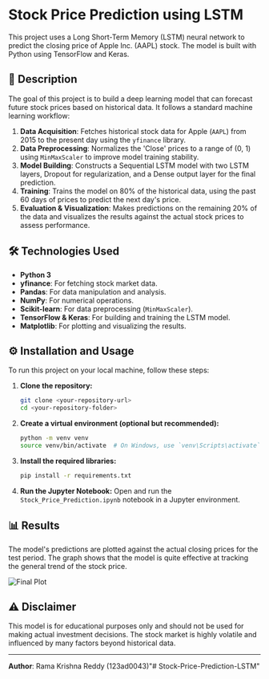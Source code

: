 # Stock Price Prediction using LSTM

This project uses a Long Short-Term Memory (LSTM) neural network to predict the closing price of Apple Inc. (AAPL) stock. The model is built with Python using TensorFlow and Keras.

## 📜 Description

The goal of this project is to build a deep learning model that can forecast future stock prices based on historical data. It follows a standard machine learning workflow:

1.  **Data Acquisition**: Fetches historical stock data for Apple (`AAPL`) from 2015 to the present day using the `yfinance` library.
2.  **Data Preprocessing**: Normalizes the 'Close' prices to a range of (0, 1) using `MinMaxScaler` to improve model training stability.
3.  **Model Building**: Constructs a Sequential LSTM model with two LSTM layers, Dropout for regularization, and a Dense output layer for the final prediction.
4.  **Training**: Trains the model on 80% of the historical data, using the past 60 days of prices to predict the next day's price.
5.  **Evaluation & Visualization**: Makes predictions on the remaining 20% of the data and visualizes the results against the actual stock prices to assess performance.

## 🛠️ Technologies Used

* **Python 3**
* **yfinance**: For fetching stock market data.
* **Pandas**: For data manipulation and analysis.
* **NumPy**: For numerical operations.
* **Scikit-learn**: For data preprocessing (`MinMaxScaler`).
* **TensorFlow & Keras**: For building and training the LSTM model.
* **Matplotlib**: For plotting and visualizing the results.

## ⚙️ Installation and Usage

To run this project on your local machine, follow these steps:

1.  **Clone the repository:**
    ```bash
    git clone <your-repository-url>
    cd <your-repository-folder>
    ```

2.  **Create a virtual environment (optional but recommended):**
    ```bash
    python -m venv venv
    source venv/bin/activate  # On Windows, use `venv\Scripts\activate`
    ```

3.  **Install the required libraries:**
    ```bash
    pip install -r requirements.txt
    ```

4.  **Run the Jupyter Notebook:**
    Open and run the `Stock_Price_Prediction.ipynb` notebook in a Jupyter environment.

## 📊 Results

The model's predictions are plotted against the actual closing prices for the test period. The graph shows that the model is quite effective at tracking the general trend of the stock price.

![Final Plot](https://i.imgur.com/G4tX77W.png)

## ⚠️ Disclaimer

This model is for educational purposes only and should not be used for making actual investment decisions. The stock market is highly volatile and influenced by many factors beyond historical data.

---
**Author**: Rama Krishna Reddy (123ad0043)"# Stock-Price-Prediction-LSTM" 
